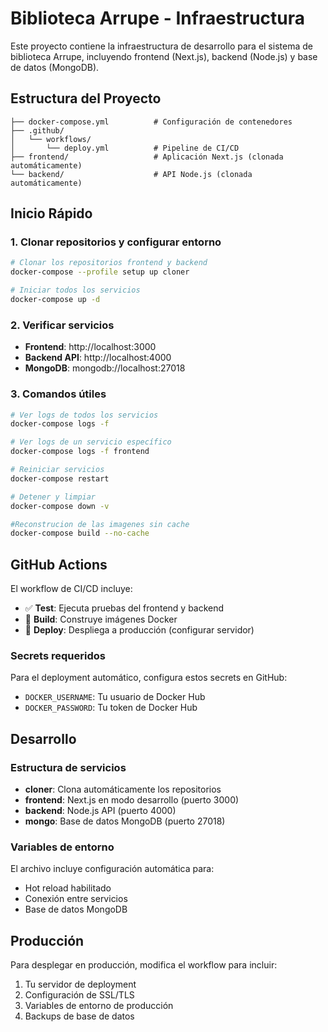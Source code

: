 # Biblioteca Arrupe - Infraestructura

Este proyecto contiene la infraestructura de desarrollo para el sistema de biblioteca Arrupe, incluyendo frontend (Next.js), backend (Node.js) y base de datos (MongoDB).

## Estructura del Proyecto

```
├── docker-compose.yml          # Configuración de contenedores
├── .github/
│   └── workflows/
│       └── deploy.yml          # Pipeline de CI/CD
├── frontend/                   # Aplicación Next.js (clonada automáticamente)
└── backend/                    # API Node.js (clonada automáticamente)
```

## Inicio Rápido

### 1. Clonar repositorios y configurar entorno

```bash
# Clonar los repositorios frontend y backend
docker-compose --profile setup up cloner

# Iniciar todos los servicios
docker-compose up -d
```

### 2. Verificar servicios

- **Frontend**: http://localhost:3000
- **Backend API**: http://localhost:4000
- **MongoDB**: mongodb://localhost:27018

### 3. Comandos útiles

```bash
# Ver logs de todos los servicios
docker-compose logs -f

# Ver logs de un servicio específico
docker-compose logs -f frontend

# Reiniciar servicios
docker-compose restart

# Detener y limpiar
docker-compose down -v

#Reconstrucion de las imagenes sin cache
docker-compose build --no-cache
```

## GitHub Actions

El workflow de CI/CD incluye:

- ✅ **Test**: Ejecuta pruebas del frontend y backend
- 🐳 **Build**: Construye imágenes Docker
- 🚀 **Deploy**: Despliega a producción (configurar servidor)

### Secrets requeridos

Para el deployment automático, configura estos secrets en GitHub:

- `DOCKER_USERNAME`: Tu usuario de Docker Hub
- `DOCKER_PASSWORD`: Tu token de Docker Hub

## Desarrollo

### Estructura de servicios

- **cloner**: Clona automáticamente los repositorios
- **frontend**: Next.js en modo desarrollo (puerto 3000)
- **backend**: Node.js API (puerto 4000)
- **mongo**: Base de datos MongoDB (puerto 27018)

### Variables de entorno

El archivo incluye configuración automática para:
- Hot reload habilitado
- Conexión entre servicios
- Base de datos MongoDB

## Producción

Para desplegar en producción, modifica el workflow para incluir:

1. Tu servidor de deployment
2. Configuración de SSL/TLS
3. Variables de entorno de producción
4. Backups de base de datos
